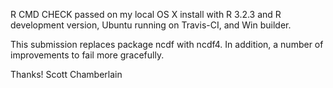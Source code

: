 R CMD CHECK passed on my local OS X install with R 3.2.3 and
R development version, Ubuntu running on Travis-CI, 
and Win builder.

This submission replaces package ncdf with ncdf4. In addition, 
a number of improvements to fail more gracefully.

Thanks! Scott Chamberlain
